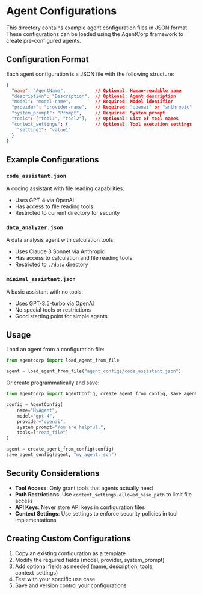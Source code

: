 # Agent Configurations

This directory contains example agent configuration files in JSON format. These configurations can be loaded using the AgentCorp framework to create pre-configured agents.

## Configuration Format

Each agent configuration is a JSON file with the following structure:

```json
{
  "name": "AgentName",           // Optional: Human-readable name
  "description": "Description",  // Optional: Agent description
  "model": "model-name",         // Required: Model identifier
  "provider": "provider-name",   // Required: "openai" or "anthropic"
  "system_prompt": "Prompt",     // Required: System prompt
  "tools": ["tool1", "tool2"],   // Optional: List of tool names
  "context_settings": {          // Optional: Tool execution settings
    "setting1": "value1"
  }
}
```

## Example Configurations

### `code_assistant.json`
A coding assistant with file reading capabilities:
- Uses GPT-4 via OpenAI
- Has access to file reading tools
- Restricted to current directory for security

### `data_analyzer.json`
A data analysis agent with calculation tools:
- Uses Claude 3 Sonnet via Anthropic
- Has access to calculation and file reading tools
- Restricted to `./data` directory

### `minimal_assistant.json`
A basic assistant with no tools:
- Uses GPT-3.5-turbo via OpenAI
- No special tools or restrictions
- Good starting point for simple agents

## Usage

Load an agent from a configuration file:

```python
from agentcorp import load_agent_from_file

agent = load_agent_from_file("agent_configs/code_assistant.json")
```

Or create programmatically and save:

```python
from agentcorp import AgentConfig, create_agent_from_config, save_agent_config

config = AgentConfig(
    name="MyAgent",
    model="gpt-4",
    provider="openai",
    system_prompt="You are helpful.",
    tools=["read_file"]
)

agent = create_agent_from_config(config)
save_agent_config(agent, "my_agent.json")
```

## Security Considerations

- **Tool Access**: Only grant tools that agents actually need
- **Path Restrictions**: Use `context_settings.allowed_base_path` to limit file access
- **API Keys**: Never store API keys in configuration files
- **Context Settings**: Use settings to enforce security policies in tool implementations

## Creating Custom Configurations

1. Copy an existing configuration as a template
2. Modify the required fields (model, provider, system_prompt)
3. Add optional fields as needed (name, description, tools, context_settings)
4. Test with your specific use case
5. Save and version control your configurations